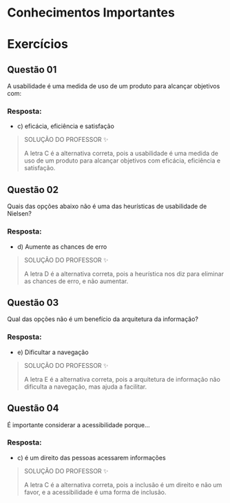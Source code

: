 # Conhecimentos Importantes

# Exercícios


## Questão 01
A usabilidade é uma medida de uso de um produto para alcançar objetivos com:

### Resposta:
- c) eficácia, eficiência e satisfação

> SOLUÇÃO DO PROFESSOR ✨
>
> A letra C é a alternativa correta, pois a usabilidade é uma medida de uso de um produto para alcançar objetivos com eficácia, eficiência e satisfação.


## Questão 02
Quais das opções abaixo não é uma das heurísticas de usabilidade de Nielsen?

### Resposta:
- d) Aumente as chances de erro

> SOLUÇÃO DO PROFESSOR ✨
>
> A letra D é a alternativa correta, pois a heurística nos diz para eliminar as chances de erro, e não aumentar.


## Questão 03
Qual das opções não é um benefício da arquitetura da informação?

### Resposta:
- e) Dificultar a navegação

> SOLUÇÃO DO PROFESSOR ✨
>
> A letra E é a alternativa correta, pois a arquitetura de informação não dificulta a navegação, mas ajuda a facilitar.


## Questão 04
É importante considerar a acessibilidade porque…

### Resposta:
- c) é um direito das pessoas acessarem informações

> SOLUÇÃO DO PROFESSOR ✨
>
> A letra C é a alternativa correta, pois a inclusão é um direito e não um favor, e a acessibilidade é uma forma de inclusão.


